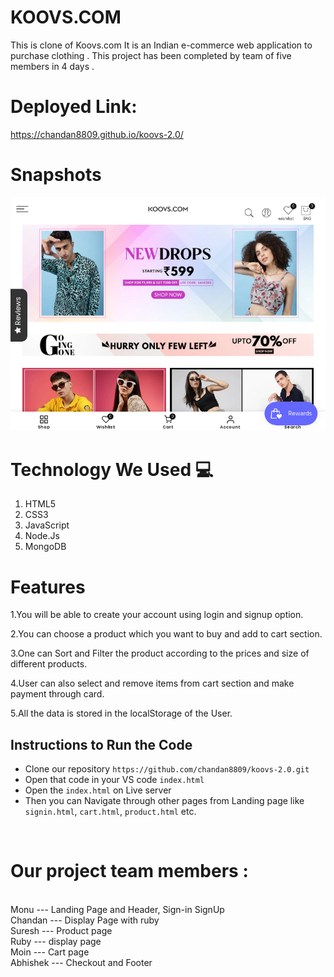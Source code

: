 # KOOVS.COM

This is clone of Koovs.com It is an Indian e-commerce web application to purchase clothing . This project has been completed by team of five members in 4 days .

# Deployed Link:

https://chandan8809.github.io/koovs-2.0/
 
# Snapshots
![Screenshot (1305)](https://github.com/MdMoin788/ALL_IMAGES_PREFESSIONALLY/blob/main/PORTFOLIO_IMAGES/Koovs.png?raw=true)

# Technology We Used :computer: 
1. HTML5
2. CSS3
3. JavaScript
4. Node.Js
5. MongoDB

# Features
1.You will be able to create your account using login and signup option.

2.You can choose a product which you want to buy and add to cart section.

3.One can Sort and Filter the product according to the prices and size of different products.

4.User can also select and remove items from cart section and make payment through card.

5.All the data is stored in the localStorage of the User.

## Instructions to Run the Code 

- Clone our repository `https://github.com/chandan8809/koovs-2.0.git`
- Open that code in your VS code `index.html`
- Open the `index.html` on Live server
- Then you can Navigate through other pages from Landing page like `signin.html`, `cart.html`, `product.html` etc.
 <br>

 # Our project team members :
 <br>
Monu    --- Landing Page and Header, Sign-in SignUp
<br>
Chandan --- Display Page with ruby
<br>
Suresh  --- Product page
<br>
Ruby    --- display page
<br>
Moin    --- Cart page
<br>
Abhishek --- Checkout and Footer
